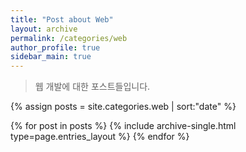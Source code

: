 ```yaml
---
title: "Post about Web"
layout: archive
permalink: /categories/web
author_profile: true
sidebar_main: true
---
```

> 웹 개발에 대한 포스트들입니다.

{% assign posts = site.categories.web | sort:"date" %}

{% for post in posts %}
  {% include archive-single.html type=page.entries_layout %}
{% endfor %}
